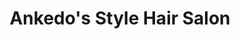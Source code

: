 ---
title: "Ankedo's Style Hair Salon"
url: /chicago/ankedos-style-hair-salon/
shop: hairdresser
---